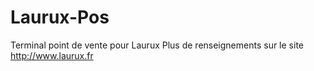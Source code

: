 # Laurux-Pos
Terminal point de vente pour Laurux
Plus de renseignements sur le site http://www.laurux.fr
